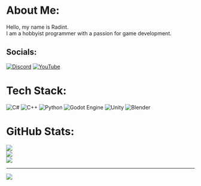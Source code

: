 # About Me:
Hello, my name is Radint.<br>I am a hobbyist programmer with a passion for game development.


## Socials:
[![Discord](https://img.shields.io/badge/Discord-%237289DA.svg?logo=discord&logoColor=white)](https://discord.gg/https://discord.gg/https://discordlookup.com/user/745117462839820390) [![YouTube](https://img.shields.io/badge/YouTube-%23FF0000.svg?logo=YouTube&logoColor=white)](https://youtube.com/@https://youtube.com/@https://www.youtube.com/@Radint_dev) 

# Tech Stack:
![C#](https://img.shields.io/badge/c%23-%23239120.svg?style=for-the-badge&logo=csharp&logoColor=white) ![C++](https://img.shields.io/badge/c++-%2300599C.svg?style=for-the-badge&logo=c%2B%2B&logoColor=white) ![Python](https://img.shields.io/badge/python-3670A0?style=for-the-badge&logo=python&logoColor=ffdd54) ![Godot Engine](https://img.shields.io/badge/GODOT-%23FFFFFF.svg?style=for-the-badge&logo=godot-engine) ![Unity](https://img.shields.io/badge/unity-%23000000.svg?style=for-the-badge&logo=unity&logoColor=white) ![Blender](https://img.shields.io/badge/blender-%23F5792A.svg?style=for-the-badge&logo=blender&logoColor=white)
# GitHub Stats:
![](https://github-readme-stats.vercel.app/api?username=satyamex&theme=dark&hide_border=false&include_all_commits=false&count_private=false)<br/>
![](https://nirzak-streak-stats.vercel.app/?user=satyamex&theme=dark&hide_border=false)<br/>
![](https://github-readme-stats.vercel.app/api/top-langs/?username=satyamex&theme=dark&hide_border=false&include_all_commits=false&count_private=false&layout=compact)

---
[![](https://visitcount.itsvg.in/api?id=satyamex&icon=0&color=0)](https://visitcount.itsvg.in)

<!-- Proudly created with GPRM ( https://gprm.itsvg.in ) -->
